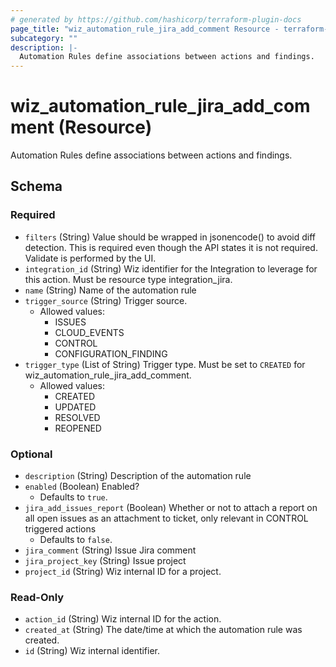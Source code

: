 ```yaml
---
# generated by https://github.com/hashicorp/terraform-plugin-docs
page_title: "wiz_automation_rule_jira_add_comment Resource - terraform-provider-wiz"
subcategory: ""
description: |-
  Automation Rules define associations between actions and findings.
---
```


# wiz_automation_rule_jira_add_comment (Resource)

Automation Rules define associations between actions and findings.



<!-- schema generated by tfplugindocs -->
## Schema

### Required

- `filters` (String) Value should be wrapped in jsonencode() to avoid diff detection. This is required even though the API states it is not required.  Validate is performed by the UI.
- `integration_id` (String) Wiz identifier for the Integration to leverage for this action. Must be resource type integration_jira.
- `name` (String) Name of the automation rule
- `trigger_source` (String) Trigger source.
    - Allowed values: 
        - ISSUES
        - CLOUD_EVENTS
        - CONTROL
        - CONFIGURATION_FINDING
- `trigger_type` (List of String) Trigger type. Must be set to `CREATED` for wiz_automation_rule_jira_add_comment.
    - Allowed values: 
        - CREATED
        - UPDATED
        - RESOLVED
        - REOPENED

### Optional

- `description` (String) Description of the automation rule
- `enabled` (Boolean) Enabled?
    - Defaults to `true`.
- `jira_add_issues_report` (Boolean) Whether or not to attach a report on all open issues as an attachment to ticket, only relevant in CONTROL triggered actions
    - Defaults to `false`.
- `jira_comment` (String) Issue Jira comment
- `jira_project_key` (String) Issue project
- `project_id` (String) Wiz internal ID for a project.

### Read-Only

- `action_id` (String) Wiz internal ID for the action.
- `created_at` (String) The date/time at which the automation rule was created.
- `id` (String) Wiz internal identifier.


